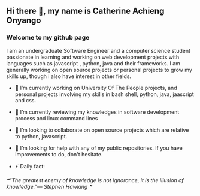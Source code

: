 ## Hi there 👋, my name is Catherine Achieng Onyango


### Welcome to my github page

I am an undergraduate Software Engineer and  a computer science student passionate in learning and working on web development projects with languages such as javascript , python, java and their frameworks. I am generally working on open source projects or personal projects to grow my skills up, though i also have interest in other fields.

- 🔭 I’m currently working on University Of The People  projects, and personal projects involving my skills in bash shell, python, java, jaascript and css.

- 🌱 I’m currently reviewing my knowledges in software development process and linux command lines

- 👯 I’m looking to collaborate on open source projects which are relative to python, javascript.

- 🤔 I’m looking for help with any of my public repositories. If you have improvements to do, don't hesitate.

- ⚡ Daily fact: 
<!--STARTS_HERE_QUOTE_README-->
<i>❝“The greatest enemy of knowledge is not ignorance, it is the illusion of knowledge.”— Stephen Hawking   ❞</i>
<!--ENDS_HERE_QUOTE_README-->

